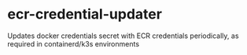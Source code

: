 # ecr-credential-updater
Updates docker credentials secret with ECR credentials periodically, as required in containerd/k3s environments
